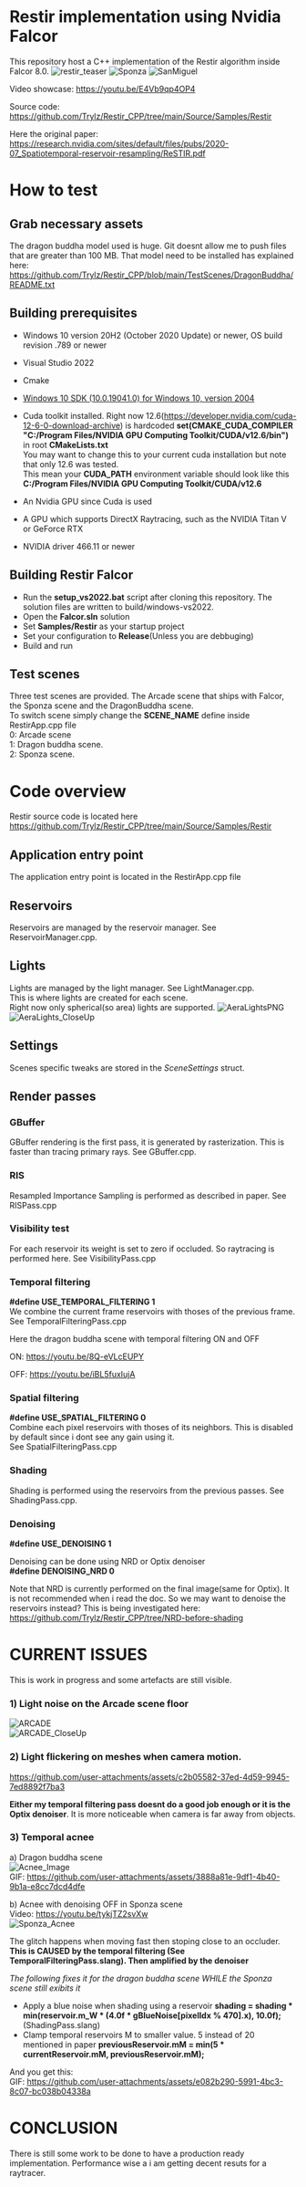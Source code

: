 # Restir implementation using Nvidia Falcor  

This repository host a C++ implementation of the Restir algorithm inside Falcor 8.0.
![restir_teaser](https://github.com/user-attachments/assets/e2757806-ed91-4eab-91fd-16b60cdad4f5)
![Sponza](https://github.com/user-attachments/assets/50a1e7c9-740c-4fc6-beca-661914f04734)
![SanMiguel](https://github.com/user-attachments/assets/5ab85fc4-21f6-44da-8055-89aa15c96030)

Video showcase: https://youtu.be/E4Vb9qp4OP4

Source code: https://github.com/Trylz/Restir_CPP/tree/main/Source/Samples/Restir

Here the original paper:  
https://research.nvidia.com/sites/default/files/pubs/2020-07_Spatiotemporal-reservoir-resampling/ReSTIR.pdf

# How to test

## Grab necessary assets
The dragon buddha model used is huge. Git doesnt allow me to push files that are greater than 100 MB.
That model need to be installed has explained here:
https://github.com/Trylz/Restir_CPP/blob/main/TestScenes/DragonBuddha/README.txt

## Building prerequisites
- Windows 10 version 20H2 (October 2020 Update) or newer, OS build revision .789 or newer
- Visual Studio 2022
- Cmake
- [Windows 10 SDK (10.0.19041.0) for Windows 10, version 2004](https://developer.microsoft.com/en-us/windows/downloads/windows-10-sdk/)
- Cuda toolkit installed. Right now 12.6(https://developer.nvidia.com/cuda-12-6-0-download-archive) is hardcoded
**set(CMAKE_CUDA_COMPILER "C:/Program Files/NVIDIA GPU Computing Toolkit/CUDA/v12.6/bin")** in root **CMakeLists.txt**  
You may want to change this to your current cuda installation but note that only 12.6 was tested.  
This mean your **CUDA_PATH** environment variable should look like this **C:/Program Files/NVIDIA GPU Computing Toolkit/CUDA/v12.6** 
  
- An Nvidia GPU since Cuda is used
- A GPU which supports DirectX Raytracing, such as the NVIDIA Titan V or GeForce RTX
- NVIDIA driver 466.11 or newer

## Building Restir Falcor
- Run the **setup_vs2022.bat** script after cloning this repository. The solution files are written to build/windows-vs2022.  
- Open the **Falcor.sln** solution
- Set **Samples/Restir** as your startup project
- Set your configuration to **Release**(Unless you are debbuging)  
- Build and run

## Test scenes
Three test scenes are provided. The Arcade scene that ships with Falcor, the Sponza scene and the DragonBuddha scene.  
To switch scene simply change the **SCENE_NAME** define  inside RestirApp.cpp file  
0: Arcade scene  
1: Dragon buddha scene.    
2: Sponza scene.  

# Code overview
Restir source code is located here  
https://github.com/Trylz/Restir_CPP/tree/main/Source/Samples/Restir

## Application entry point
The application entry point is located in the RestirApp.cpp file

## Reservoirs
Reservoirs are managed by the reservoir manager. See ReservoirManager.cpp.

## Lights
Lights are managed by the light manager. See LightManager.cpp.  
This is where lights are created for each scene.  
Right now only spherical(so area) lights are supported.
![AeraLightsPNG](https://github.com/user-attachments/assets/092bba21-114f-438b-9f6b-09b36b451a47)
![AeraLights_CloseUp](https://github.com/user-attachments/assets/d50d26fb-47a8-40f8-bf72-5d98b735f511)

## Settings
Scenes specific tweaks are stored in the *SceneSettings* struct.  

## Render passes
### GBuffer
GBuffer rendering is the first pass, it is generated by rasterization. This is faster than tracing primary rays. See GBuffer.cpp.

### RIS
Resampled Importance Sampling is performed as described in paper. See RISPass.cpp

### Visibility test
For each reservoir its weight is set to zero if occluded. So raytracing is performed here. See VisibilityPass.cpp

### Temporal filtering  
**#define USE_TEMPORAL_FILTERING 1**  
We combine the current frame reservoirs with thoses of the previous frame. See TemporalFilteringPass.cpp

Here the dragon buddha scene with temporal filtering ON and OFF

ON:
https://youtu.be/8Q-eVLcEUPY

OFF:
https://youtu.be/iBL5fuxIujA

### Spatial filtering 
**#define USE_SPATIAL_FILTERING 0**  
Combine each pixel reservoirs with thoses of its neighbors. This is disabled by default since i dont see any gain using it.  
See SpatialFilteringPass.cpp

### Shading

Shading is performed using the reservoirs from the previous passes. See ShadingPass.cpp.

### Denoising
**#define USE_DENOISING 1**

Denoising can be done using NRD or Optix denoiser  
**#define DENOISING_NRD 0**  

Note that NRD is currently performed on the final image(same for Optix).
It is not recommended when i read the doc. So we may want to denoise the reservoirs instead? This is being investigated here: https://github.com/Trylz/Restir_CPP/tree/NRD-before-shading

# CURRENT ISSUES
This is work in progress and some artefacts are still visible.

### 1) Light noise on the Arcade scene floor
![ARCADE](https://github.com/user-attachments/assets/47c35bbe-b046-4dec-9bea-11cdb939db4f)  
![ARCADE_CloseUp](https://github.com/user-attachments/assets/327c1dae-7782-4276-9aba-8a05c41cf2d3)


### 2) Light flickering on meshes when camera motion.

https://github.com/user-attachments/assets/c2b05582-37ed-4d59-9945-7ed8892f7ba3

**Either my temporal filtering pass doesnt do a good job enough or it is the Optix denoiser**.
It is more noticeable when camera is far away from objects.



### 3) Temporal acnee  
a) Dragon buddha scene  
![Acnee_Image](https://github.com/user-attachments/assets/a780f519-a4d4-4d55-a3d5-d7881f5f2423)  
GIF: https://github.com/user-attachments/assets/3888a81e-9df1-4b40-9b1a-e8cc7dcd4dfe 

b) Acnee with denoising OFF in Sponza scene  
Video: https://youtu.be/tykjTZ2svXw  
![Sponza_Acnee](https://github.com/user-attachments/assets/d65e6419-528f-404f-9d98-11942635c232)  

The glitch happens when moving fast then stoping close to an occluder.  
**This is CAUSED by the temporal filtering (See TemporalFilteringPass.slang). Then amplified by the denoiser**  
  
*The following fixes it for the dragon buddha scene WHILE the Sponza scene still exibits it*
- Apply a blue noise when shading using a reservoir 
    **shading = shading * min(reservoir.m_W * (4.0f * gBlueNoise[pixelIdx % 470].x), 10.0f);** (ShadingPass.slang)
- Clamp temporal reservoirs M to smaller value. 5 instead of 20 mentioned in paper
**previousReservoir.mM = min(5 * currentReservoir.mM, previousReservoir.mM);**   

And you get this:  
GIF: https://github.com/user-attachments/assets/e082b290-5991-4bc3-8c07-bc038b04338a

# CONCLUSION
There is still some work to be done to have a production ready implementation. Performance wise a i am getting decent resuts for a raytracer.
